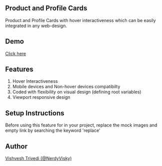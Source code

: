 ## Product and Profile Cards
Product and Profile Cards with hover interactiveness which can
be easily integrated in any web-design.

## Demo
[Click here](demo-video.webm)

## Features
1. Hover Interactiveness
2. Mobile devices and Non-hover devices compatibilty
3. Coded with flexibility on visual design (defining root variables)
4. Viewport responsive design

## Setup Instructions
Before using this feature for in your project, 
replace the mock images and empty link by searching the keyword 'replace'

## Author
[Vishvesh Trivedi (@NerdyVisky)](https://github.com/NerdyVisky)
